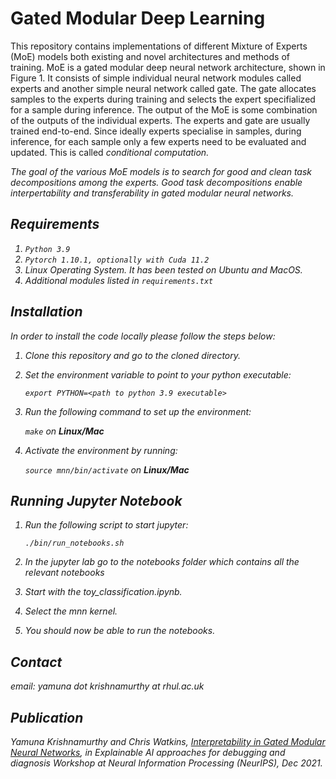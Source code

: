 Gated Modular Deep Learning
=======================================================================================================

This repository contains implementations of different Mixture of Experts (MoE) models both existing and novel architectures and methods of training. MoE is a gated modular deep neural network architecture, shown in Figure 1. It consists of simple individual neural network modules called experts and another simple neural network called gate. The gate allocates samples to the experts during training and selects the expert specifialized for a sample during inference. The output of the MoE is some combination of the outputs of the individual experts. The experts and gate are usually trained end-to-end. Since ideally experts specialise in samples, during inference, for each sample only a few experts need to be evaluated and updated. This is called <em> conditional computation.

The goal of the various MoE models is to search for good and clean task decompositions among the experts. Good task decompositions enable interpertability and transferability in gated modular neural networks.



Requirements
------------

1. ``Python 3.9`` 
2. ``Pytorch 1.10.1, optionally with Cuda 11.2`` 
3. Linux Operating System. It has been tested on Ubuntu and MacOS. 
4. Additional modules listed in ``requirements.txt``

Installation 
------------

In order to install the code locally please follow the steps below:

1. Clone this repository and go to the cloned directory.

2. Set the environment variable to point to your python executable:

   `export PYTHON=<path to python 3.9 executable>`

3. Run the following command to set up the environment:

   `make` on **Linux/Mac**

4. Activate the environment by running:

   `source mnn/bin/activate` on **Linux/Mac**


Running Jupyter Notebook 
------------------------

1. Run the following script to start jupyter: 

   `./bin/run_notebooks.sh`

2. In the jupyter lab go to the notebooks folder which contains all the relevant notebooks 

3. Start with the toy_classification.ipynb.

4. Select the mnn kernel.

5. You should now be able to run the notebooks.

Contact
-------

email: yamuna dot krishnamurthy at rhul.ac.uk

Publication
-------

Yamuna Krishnamurthy and Chris Watkins, [Interpretability in Gated Modular Neural Networks](https://xai4debugging.github.io/files/papers/interpretability_in_gated_modu.pdf), in Explainable AI approaches for debugging and diagnosis Workshop at Neural Information Processing (NeurIPS), Dec 2021.


